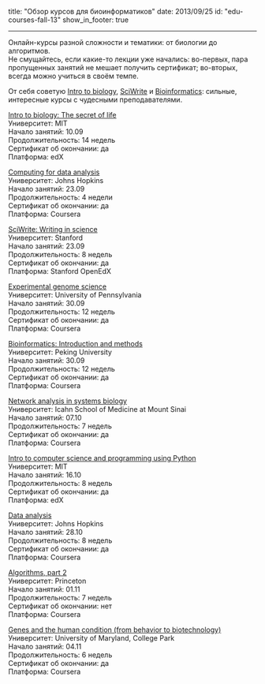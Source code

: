 title:  "Обзор курсов для биоинформатиков"
date: 2013/09/25
id: "edu-courses-fall-13"
show_in_footer: true

---

Онлайн-курсы разной сложности и тематики: от биологии до алгоритмов.  
Не смущайтесь, если какие-то лекции уже начались: во-первых, пара пропущенных
занятий не мешает получить сертификат; во-вторых, всегда можно учиться в
своём темпе.

От себя советую [Intro to
biology](https://www.edx.org/course/mit/7-00x/introduction-biology-secret-life/1014),
[SciWrite](https://class.stanford.edu/courses/Medicine/SciWrite/Fall2013/about)
и [Bioinformatics](https://www.coursera.org/course/pkubioinfo): сильные,
интересные курсы с чудесными преподавателями.

[Intro to biology: The secret of
life](https://www.edx.org/course/mit/7-00x/introduction-biology-secret-life/1014)  
Университет: MIT  
Начало занятий: 10.09  
Продолжительность: 14 недель  
Сертификат об окончании: да  
Платформа: edX

[Computing for data analysis](https://www.coursera.org/course/compdata)  
Университет: Johns Hopkins  
Начало занятий: 23.09  
Продолжительность: 4 недели  
Сертификат об окончании: да  
Платформа: Coursera

[SciWrite: Writing in
science](https://class.stanford.edu/courses/Medicine/SciWrite/Fall2013/about)  
Университет: Stanford  
Начало занятий: 23.09  
Продолжительность: 8 недель  
Сертификат об окончании: да  
Платформа: Stanford OpenEdX

[Experimental genome science](https://www.coursera.org/course/genomescience)  
Университет: University of Pennsylvania  
Начало занятий: 30.09  
Продолжительность: 12 недель  
Сертификат об окончании: да  
Платформа: Coursera

[Bioinformatics: Introduction and
methods](https://www.coursera.org/course/pkubioinfo)  
Университет: Peking University  
Начало занятий: 30.09  
Продолжительность: 12 недель  
Сертификат об окончании: да  
Платформа: Coursera

[Network analysis in systems biology](https://www.coursera.org/course/netsysbio)  
Университет: Icahn School of Medicine at Mount Sinai  
Начало занятий: 07.10  
Продолжительность: 7 недель  
Сертификат об окончании: да  
Платформа: Coursera

[Intro to computer science and programming using
Python](https://www.edx.org/course/mit/6-00-1x/introduction-computer-science/1122)  
Университет: MIT  
Начало занятий: 16.10  
Продолжительность: 8 недель  
Сертификат об окончании: да  
Платформа: edX

[Data analysis](https://www.coursera.org/course/dataanalysis)  
Университет: Johns Hopkins  
Начало занятий: 28.10  
Продолжительность: 8 недель  
Сертификат об окончании: да  
Платформа: Coursera

[Algorithms, part 2](https://www.coursera.org/course/algs4partII)  
Университет: Princeton  
Начало занятий: 01.11  
Продолжительность: 7 недель  
Сертификат об окончании: нет  
Платформа: Coursera

[Genes and the human condition (from behavior to
biotechnology)](https://www.coursera.org/course/genes)  
Университет: University of Maryland, College Park  
Начало занятий: 04.11  
Продолжительность: 6 недель  
Сертификат об окончании: да  
Платформа: Coursera

